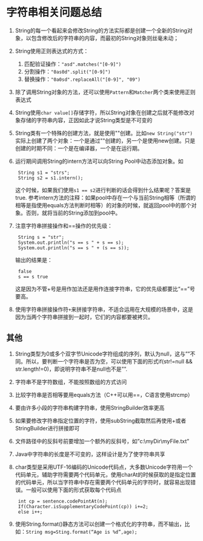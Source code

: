 # 字符串相关问题总结

1. String的每一个看起来会修改String的方法实际都是创建一个全新的String对象，以包含修改后的字符串的内容，而最初的String对象则丝毫未动；
2. String使用正则表达式的方式：
	1. 匹配验证操作：`"asd".matches("[0-9]")`
	2. 分割操作：`"0as0d".split("[0-9]")`
	3. 替换操作：`"0a0sd".replaceAll("[0-9]", "09")`
3. 除了调用String对象的方法，还可以使用`Pattern`和`Matcher`两个类来使用正则表达式
4. String使用`char value[]`存储字符，所以String对象在创建之后就不能修改对象存储的字符串内容，正因如此才说String类型是不可变的
5. String类有一个特殊的创建方法，就是使用""创建。比如`new String("str")`实际上创建了两个对象：一个是通过""创建的，另一个是使用new创建。只是创建的时期不同：一个是在编译器，一个是在运行期。
6. 运行期间调用String的intern方法可以向String Pool中动态添加对象。如
		
        String s1 = "strs";
        String s2 = s1.intern();
	
	这个时候，如果我们使用`s1 == s2`进行判断的话会得到什么结果呢？答案是true. 参考intern方法的注释：如果pool中存在一个与当前String相等（所谓的相等是指使用equals方法判断时相等）的对象的时候，就返回pool中的那个对象。否则，就将当前的String添加到pool中。

7. 注意字符串拼接操作和==操作的优先级：

        String s = "str";
        System.out.println("s == s " + s == s);
        System.out.println("s == s " + (s == s));

	输出的结果是：

		false
		s == s true

	这是因为不管+号是用作加法还是用作连接字符串，它的优先级都要比“==”号要高。

8. 使用字符串拼接操作符`+`来拼接字符串，不适合运用在大规模的场景中，这是因为当两个字符串拼接到一起时，它们的内容都要被拷贝。

## 其他

1. String类型为0或多个双字节Unicode字符组成的序列，默认为null，这与””不同。所以，要判断一个字符串是否为空，可以使用下面的形式if(str!=null && str.length!=0)，即说明字符串不是null也不是””. 
2. 字符串不是字符数组，不能按照数组的方式访问
3. 比较字符串是否相等要用equals方法（C++可以用==，C语言使用strcmp）
4. 要由许多小段的字符串构建字符串，使用StringBuilder效率更高
5. 如果要修改字符串指定位置的字符，使用subString截取然后再使用+或者StringBuilder进行拼接即可
6. 文件路径中的反斜号前要增加一个额外的反斜号，如”c:\\myDir\\myFile.txt”
7. Java中字符串的长度是不可变的，这样设计是为了使字符串共享
8. char类型是采用UTF-16编码的Unicode代码点，大多数Unicode字符用一个代码单元，辅助字符需要两个代码单元，使用charAt的时候获取的是指定位置的代码单元，所以当字符串中存在需要两个代码单元的字符时，就容易出现错误。一般可以使用下面的形式获取每个代码点

        int cp = sentence.codePointAt(n);
        If(Character.isSupplementaryCodePoint(cp)) i+=2;
        else i++;

9. 使用String.format()静态方法可以创建一个格式化的字符串，而不输出，比如：`String msg=Sting.format(“Age is %d”,age);`
